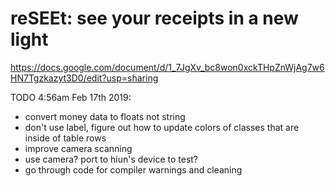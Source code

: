 # reSEEt: see your receipts in a new light

https://docs.google.com/document/d/1_7JgXv_bc8won0xckTHpZnWjAg7w6HN7Tgzkazyt3D0/edit?usp=sharing


TODO
4:56am Feb 17th 2019:
- convert money data to floats not string
- don't use label, figure out how to update colors of classes that are inside of table rows
- improve camera scanning
- use camera? port to hiun's device to test?
- go through code for compiler warnings and cleaning

